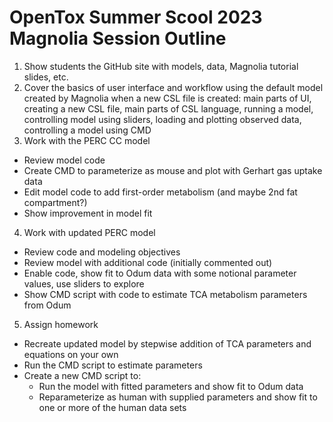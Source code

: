 # OpenTox Summer Scool 2023 Magnolia Session Outline #

1. Show students the GitHub site with models, data, Magnolia tutorial slides, etc.
2. Cover the basics of user interface and workflow using the default model created by Magnolia when a new CSL file is created: main parts of UI, creating a new CSL file, main parts of CSL language, running a model, controlling model using sliders, loading and plotting observed data, controlling a model using CMD
3. Work with the PERC CC model
  - Review model code
  - Create CMD to parameterize as mouse and plot with Gerhart gas uptake data
  - Edit model code to add first-order metabolism (and maybe 2nd fat compartment?)
  - Show improvement in model fit
4. Work with updated PERC model
  - Review code and modeling objectives
  - Review model with additional code (initially commented out)
  - Enable code, show fit to Odum data with some notional parameter values, use sliders to explore
  - Show CMD script with code to estimate TCA metabolism parameters from Odum
5. Assign homework
  - Recreate updated model by stepwise addition of TCA parameters and equations on your own
  - Run the CMD script to estimate parameters
  - Create a new CMD script to:
    * Run the model with fitted parameters and show fit to Odum data
    * Reparameterize as human with supplied parameters and show fit to one or more of the human data sets 

